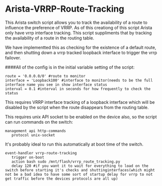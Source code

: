 # Arista-VRRP-Route-Tracking
This Arista switch script allows you to track the availability of a route to influence the preference of VRRP. As of this creationg of this script Arista only have vrrp interface tracking. This script suppliments that by tracking the availability of a route in the routing table.

We have implementted this as checking for the existence of a default route, and then shutting down a vrrp tracked loopback interface to trigger the vrrp failover.

####All of the config is in the initial variable setting of the script:
```
route = '0.0.0.0/0' #route to monitor
interface = 'Loopback100' #interface to monitor(needs to be the full interface name you see in show interface status
interval = 0.1 #interval in seconds for how frequently to check the status
```

This requires VRRP interface tracking of a loopback interface which will be disabled by the script when the route disappears from the routing table. 

This requires unix API socket to be enabled on the device also, so the script can run commands on the switch:
```
management api http-commands
   protocol unix-socket 
```

It's probably ideal to run this automatically at boot time of the switch.

```
event-handler vrrp-route-tracking
   trigger on-boot
   action bash sudo /mnt/flash/vrrp_route_tracking.py
   delay 120 #if you want it to wait for everything to load on the switch before starting it's checks and shuttinginterfaces(which might not be a bad idea to have some sort of startup delay for vrrp to not get traffic before the devices protocols are all up)
```
